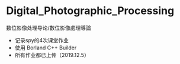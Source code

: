 # Digital_Photographic_Processing
数位影像处理导论/數位影像處理導論
 - 记录spy的4次课堂作业
 - 使用 Borland C++ Builder
 - 所有作业都已上传（2019.12.5）

